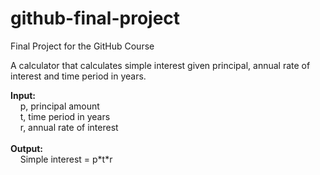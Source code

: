 # github-final-project
Final Project for the GitHub Course

A calculator that calculates simple interest given principal, annual rate of interest and time period in years.

<b>Input:</b><br>
&nbsp;&nbsp;&nbsp;&nbsp;p, principal amount<br/>
&nbsp;&nbsp;&nbsp;&nbsp;t, time period in years<br/>
&nbsp;&nbsp;&nbsp;&nbsp;r, annual rate of interest<br/>
<br/>
<b>Output:</b><br/>
&nbsp;&nbsp;&nbsp;&nbsp;Simple interest = p\*t\*r
